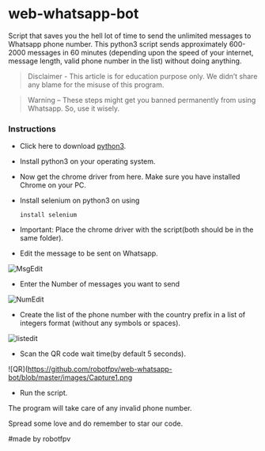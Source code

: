 # web-whatsapp-bot
Script that saves you the hell lot of time to send the unlimited messages to Whatsapp phone number. This python3 script sends approximately 600-2000 messages in 60 minutes (depending upon the speed of your internet, message length, valid phone number in the list) without doing anything.

   >Disclaimer - This article is for education purpose only. We didn’t share any blame for the misuse of this program.

   >Warning – These steps might get you banned permanently from using Whatsapp. So, use it wisely.

### Instructions

* Click here to download [python3](https://www.python.org/downloads/).

* Install python3 on your operating system.

* Now get the chrome driver from here. Make sure you have installed Chrome on your PC.

* Install selenium on python3 on using

  `install selenium`

* Important: Place the chrome driver with the script(both should be in the same folder).



* Edit the message to be sent on Whatsapp.


![MsgEdit](https://github.com/robotfpv/web-whatsapp-bot/blob/master/images/msg.png)



* Enter the Number of messages you want to send


![NumEdit](https://github.com/robotfpv/web-whatsapp-bot/blob/master/images/msgno.png)



* Create the list of the phone number with the country prefix in a list of integers format (without any symbols or spaces).


![listedit](https://github.com/robotfpv/web-whatsapp-bot/blob/master/images/list.png)



* Scan the QR code wait time(by default 5 seconds).


![QR](https://github.com/robotfpv/web-whatsapp-bot/blob/master/images/Capture1.png

* Run the script.




The program will take care of any invalid phone number.

Spread some love and do remember to star our code.

#made by robotfpv

